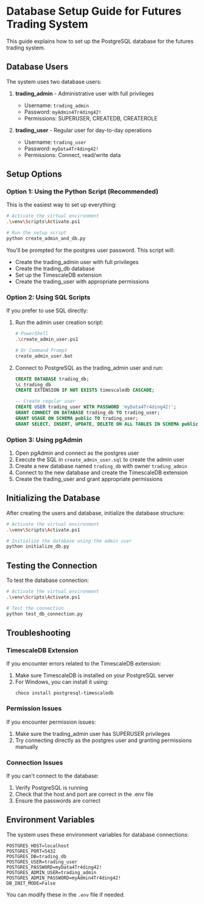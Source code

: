 # Database Setup Guide for Futures Trading System

This guide explains how to set up the PostgreSQL database for the futures trading system.

## Database Users

The system uses two database users:

1. **trading_admin** - Administrative user with full privileges
   - Username: `trading_admin`
   - Password: `myAdmin4Tr4ding42!`
   - Permissions: SUPERUSER, CREATEDB, CREATEROLE

2. **trading_user** - Regular user for day-to-day operations
   - Username: `trading_user`
   - Password: `myData4Tr4ding42!`
   - Permissions: Connect, read/write data

## Setup Options

### Option 1: Using the Python Script (Recommended)

This is the easiest way to set up everything:

```bash
# Activate the virtual environment
.\venv\Scripts\Activate.ps1

# Run the setup script
python create_admin_and_db.py
```

You'll be prompted for the postgres user password. This script will:
- Create the trading_admin user with full privileges
- Create the trading_db database
- Set up the TimescaleDB extension
- Create the trading_user with appropriate permissions

### Option 2: Using SQL Scripts

If you prefer to use SQL directly:

1. Run the admin user creation script:
   ```bash
   # PowerShell
   .\create_admin_user.ps1
   
   # Or Command Prompt
   create_admin_user.bat
   ```

2. Connect to PostgreSQL as the trading_admin user and run:
   ```sql
   CREATE DATABASE trading_db;
   \c trading_db
   CREATE EXTENSION IF NOT EXISTS timescaledb CASCADE;
   
   -- Create regular user
   CREATE USER trading_user WITH PASSWORD 'myData4Tr4ding42!';
   GRANT CONNECT ON DATABASE trading_db TO trading_user;
   GRANT USAGE ON SCHEMA public TO trading_user;
   GRANT SELECT, INSERT, UPDATE, DELETE ON ALL TABLES IN SCHEMA public TO trading_user;
   ```

### Option 3: Using pgAdmin

1. Open pgAdmin and connect as the postgres user
2. Execute the SQL in `create_admin_user.sql` to create the admin user
3. Create a new database named `trading_db` with owner `trading_admin`
4. Connect to the new database and create the TimescaleDB extension
5. Create the trading_user and grant appropriate permissions

## Initializing the Database

After creating the users and database, initialize the database structure:

```bash
# Activate the virtual environment
.\venv\Scripts\Activate.ps1

# Initialize the database using the admin user
python initialize_db.py
```

## Testing the Connection

To test the database connection:

```bash
# Activate the virtual environment
.\venv\Scripts\Activate.ps1

# Test the connection
python test_db_connection.py
```

## Troubleshooting

### TimescaleDB Extension

If you encounter errors related to the TimescaleDB extension:

1. Make sure TimescaleDB is installed on your PostgreSQL server
2. For Windows, you can install it using:
   ```
   choco install postgresql-timescaledb
   ```

### Permission Issues

If you encounter permission issues:

1. Make sure the trading_admin user has SUPERUSER privileges
2. Try connecting directly as the postgres user and granting permissions manually

### Connection Issues

If you can't connect to the database:

1. Verify PostgreSQL is running
2. Check that the host and port are correct in the .env file
3. Ensure the passwords are correct

## Environment Variables

The system uses these environment variables for database connections:

```
POSTGRES_HOST=localhost
POSTGRES_PORT=5432
POSTGRES_DB=trading_db
POSTGRES_USER=trading_user
POSTGRES_PASSWORD=myData4Tr4ding42!
POSTGRES_ADMIN_USER=trading_admin
POSTGRES_ADMIN_PASSWORD=myAdmin4Tr4ding42!
DB_INIT_MODE=False
```

You can modify these in the `.env` file if needed.